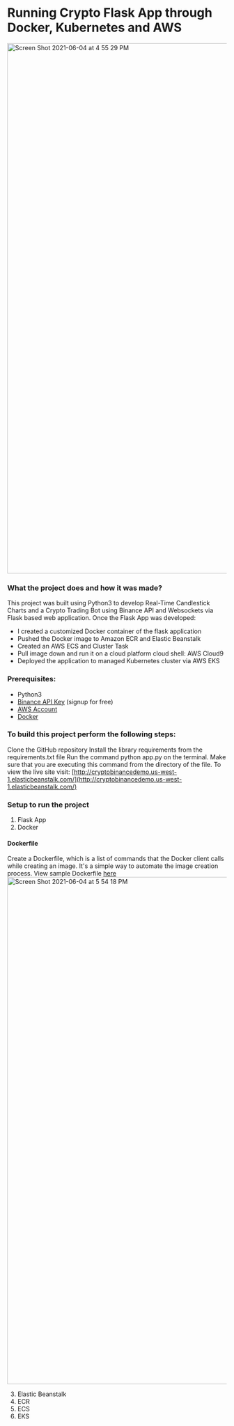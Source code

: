 # Running Crypto Flask App through Docker, Kubernetes and AWS
<img width="1218" alt="Screen Shot 2021-06-04 at 4 55 29 PM" src="https://user-images.githubusercontent.com/78613742/120873336-9013ad00-c556-11eb-99d9-e5d47e0f5933.png">


### What the project does and how it was made?
This project was built using Python3 to develop Real-Time Candlestick Charts and a Crypto Trading Bot using Binance API and Websockets via Flask based web application. Once the Flask App was developed:
* I created a customized Docker container of the flask application
* Pushed the Docker image to Amazon ECR and Elastic Beanstalk
* Created an AWS ECS and Cluster Task
* Pull image down and run it on a cloud platform cloud shell: AWS Cloud9
* Deployed the application to managed Kubernetes cluster via AWS EKS

### Prerequisites:
* Python3
* [Binance API Key](https://www.binance.com/en) (signup for free)
* [AWS Account](https://aws.amazon.com/free/)
* [Docker](https://docs.docker.com/)



### To build this project perform the following steps:

Clone the GitHub repository
Install the library requirements from the requirements.txt file
Run the command python app.py on the terminal. Make sure that you are executing this command from the directory of the file.
To view the live site visit: [http://cryptobinancedemo.us-west-1.elasticbeanstalk.com/](http://cryptobinancedemo.us-west-1.elasticbeanstalk.com/)

### Setup to run the project
1. Flask App
2. Docker

#### Dockerfile
Create a Dockerfile, which is a list of commands that the Docker client calls while creating an image. It's a simple way to automate the image creation process. View sample Dockerfile [here](https://github.com/Darenson/Capstone_BinanceFlask_Docker_Kubernetes/blob/master/Dockerfile)
<img width="1165" alt="Screen Shot 2021-06-04 at 5 54 18 PM" src="https://user-images.githubusercontent.com/78613742/120874956-f8b25800-c55d-11eb-8024-bcd288e1f958.png">

3. Elastic Beanstalk
4. ECR
5. ECS
6. EKS



